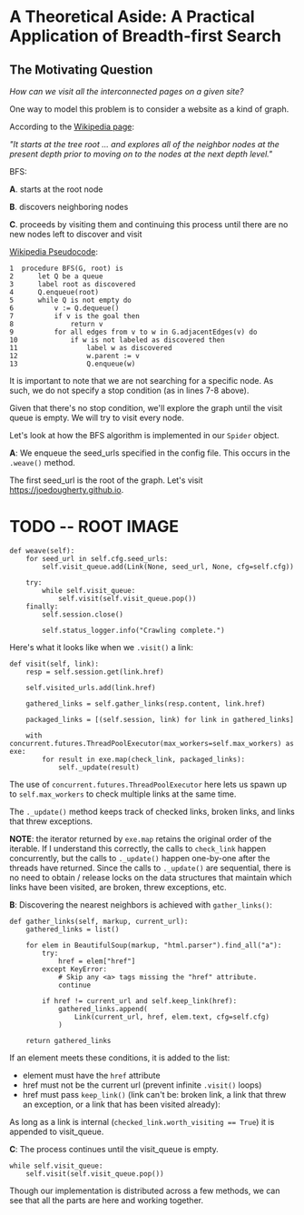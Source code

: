 # A Theoretical Aside: A Practical Application of Breadth-first Search #


## The Motivating Question ##


*How can we visit all the interconnected pages on a given site?*


One way to model this problem is to consider a website as a kind of graph. 



According to the [Wikipedia page](https://en.wikipedia.org/wiki/Breadth-first_search):

*"It starts at the tree root ... and explores all of the neighbor nodes at the present depth prior to moving on to the nodes at the next depth level."*


BFS:


**A**. starts at the root node

**B**. discovers neighboring nodes 

**C**. proceeds by visiting them and continuing this process until there are no new nodes left to discover and visit


[Wikipedia Pseudocode](https://en.wikipedia.org/wiki/Breadth-first_search#Pseudocode):


	1  procedure BFS(G, root) is
	2      let Q be a queue
	3      label root as discovered	
	4      Q.enqueue(root)			
	5      while Q is not empty do
	6          v := Q.dequeue()
	7          if v is the goal then
	8              return v
	9          for all edges from v to w in G.adjacentEdges(v) do
	10             if w is not labeled as discovered then
	11                 label w as discovered
	12                 w.parent := v
	13                 Q.enqueue(w)



It is important to note that we are not searching for a specific node. As such, we do not specify a stop condition (as in lines 7-8 above).


Given that there's no stop condition, we'll explore the graph until the visit queue is empty. We will try to visit every node.


Let's look at how the BFS algorithm is implemented in our `Spider` object.


**A**: We enqueue the seed_urls specified in the config file. This occurs in the `.weave()` method.


The first seed_url is the root of the graph. Let's visit https://joedougherty.github.io.


# TODO -- ROOT IMAGE


    def weave(self):
        for seed_url in self.cfg.seed_urls:
            self.visit_queue.add(Link(None, seed_url, None, cfg=self.cfg))

        try:
            while self.visit_queue:
                self.visit(self.visit_queue.pop())
        finally:
            self.session.close()

            self.status_logger.info("Crawling complete.")


Here's what it looks like when we `.visit()` a link:


    def visit(self, link):
        resp = self.session.get(link.href)

        self.visited_urls.add(link.href)

        gathered_links = self.gather_links(resp.content, link.href)

        packaged_links = [(self.session, link) for link in gathered_links]

        with concurrent.futures.ThreadPoolExecutor(max_workers=self.max_workers) as exe:
            for result in exe.map(check_link, packaged_links):
                self._update(result)


The use of `concurrent.futures.ThreadPoolExecutor` here lets us spawn up to `self.max_workers` to check multiple links at the same time.


The `._update()` method keeps track of checked links, broken links, and links that threw exceptions.


**NOTE**: the iterator returned by `exe.map` retains the original order of the iterable. If I understand this correctly, the calls to `check_link` happen concurrently, but the calls to `._update()` happen one-by-one after the threads have returned. Since the calls to `._update()` are sequential, there is no need to obtain / release locks on the data structures that maintain which links have been visited, are broken, threw exceptions, etc. 


**B**: Discovering the nearest neighbors is achieved with `gather_links()`:


    def gather_links(self, markup, current_url):
        gathered_links = list()

        for elem in BeautifulSoup(markup, "html.parser").find_all("a"):
            try:
                href = elem["href"]
            except KeyError:
                # Skip any <a> tags missing the "href" attribute.
                continue

            if href != current_url and self.keep_link(href):
                gathered_links.append(
                    Link(current_url, href, elem.text, cfg=self.cfg)
                )
        
        return gathered_links
    

If an element meets these conditions, it is added to the list:

* element must have the `href` attribute 
* href must not be the current url (prevent infinite `.visit()` loops)
* href must pass `keep_link()` (link can't be: broken link, a link that threw an exception, or a link that has been visited already):

As long as a link is internal (`checked_link.worth_visiting == True`) it is appended to visit_queue.

**C**: The process continues until the visit_queue is empty. 


    while self.visit_queue:
        self.visit(self.visit_queue.pop())


Though our implementation is distributed across a few methods, we can see that all the parts are here and working together.
